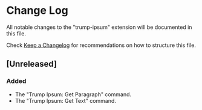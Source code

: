 # Change Log
All notable changes to the "trump-ipsum" extension will be documented in this file.

Check [Keep a Changelog](http://keepachangelog.com/) for recommendations on how to structure this file.

## [Unreleased]
### Added
  - The "Trump Ipsum: Get Paragraph" command.
  - The "Trump Ipsum: Get Text" command.